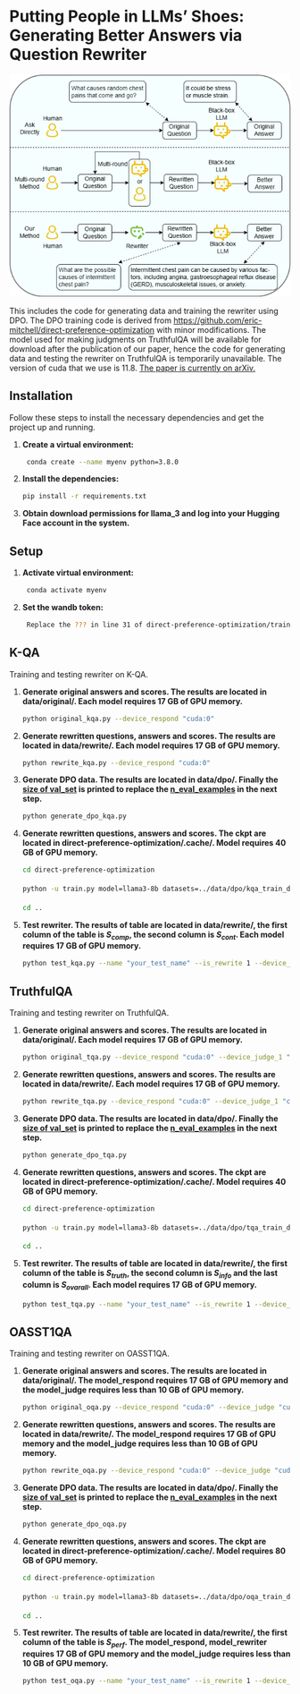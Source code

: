 # Putting People in LLMs’ Shoes: Generating Better Answers via Question Rewriter

<p align="center">
<img src="https://github.com/3244we/Question-Rewriter/blob/master/img/pps_new.png" width="800">
</p>

This includes the code for generating data and training the rewriter using DPO. The DPO training code is derived from https://github.com/eric-mitchell/direct-preference-optimization with minor modifications. The model used for making judgments on TruthfulQA will be available for download after the publication of our paper, hence the code for generating data and testing the rewriter on TruthfulQA is temporarily unavailable. The version of cuda that we use is 11.8. [The paper is currently on arXiv.](https://arxiv.org/abs/2408.10573)

## Installation

Follow these steps to install the necessary dependencies and get the project up and running.

1. **Create a virtual environment:**

   ```bash
    conda create --name myenv python=3.8.0
   ```

2. **Install the dependencies:**

   ```bash
   pip install -r requirements.txt
   ```
3. **Obtain download permissions for llama_3 and log into your Hugging Face account in the system.**

## Setup

1. **Activate virtual environment:**

   ```bash
    conda activate myenv 
   ```

2. **Set the wandb token:**

   ```bash
    Replace the ??? in line 31 of direct-preference-optimization/train.py with your own wandb token. 
   ```
   
## K-QA

Training and testing rewriter on K-QA.

1. **Generate original answers and scores. The results are located in data/original/. Each model requires 17 GB of GPU memory.**

   ```bash
   python original_kqa.py --device_respond "cuda:0"
   ```

2. **Generate rewritten questions, answers and scores. The results are located in data/rewrite/. Each model requires 17 GB of GPU memory.**

   ```bash
   python rewrite_kqa.py --device_respond "cuda:0"
   ```

3. **Generate DPO data. The results are located in data/dpo/. Finally the <u>size of val_set</u> is printed to replace the <u>n_eval_examples</u> in the next step.**

   ```bash
   python generate_dpo_kqa.py
   ```

4. **Generate rewritten questions, answers and scores. The ckpt are located in direct-preference-optimization/.cache/. Model requires 40 GB of GPU memory.**

   ```bash
   cd direct-preference-optimization

   python -u train.py model=llama3-8b datasets=../data/dpo/kqa_train_data_200.json loss=dpo loss.beta=0.1 exp_name=dpo_kqa gradient_accumulation_steps=8 batch_size=32 eval_batch_size=64 trainer=FSDPTrainer sample_during_eval=false model.fsdp_policy_mp=bfloat16 eval_dataset_path=../data/dpo/kqa_eval_data_200.json n_eval_examples=4557 lora=0 dr=0.8

   cd ..
   ```

5. **Test rewriter. The results of table are located in data/rewrite/, the first column of the table is $S_{comp}$, the second column is $S_{cont}$. Each model requires 17 GB of GPU memory.**

   ```bash
   python test_kqa.py --name "your_test_name" --is_rewrite 1 --device_judge "cuda:0" --device_rewriter "cuda:1" --device_respond "cuda:2" --rewriter_ckpt "your_ckpt" --test 0 --openai_api_key "your_openai_api_key"
   ```

## TruthfulQA

Training and testing rewriter on TruthfulQA.

1. **Generate original answers and scores. The results are located in data/original/. Each model requires 17 GB of GPU memory.**

   ```bash
   python original_tqa.py --device_respond "cuda:0" --device_judge_1 "cuda:1" --device_judge_2 "cuda:2"
   ```

2. **Generate rewritten questions, answers and scores. The results are located in data/rewrite/. Each model requires 17 GB of GPU memory.**

   ```bash
   python rewrite_tqa.py --device_respond "cuda:0" --device_judge_1 "cuda:1" --device_judge_2 "cuda:2"
   ```

3. **Generate DPO data. The results are located in data/dpo/. Finally the <u>size of val_set</u> is printed to replace the <u>n_eval_examples</u> in the next step.**

   ```bash
   python generate_dpo_tqa.py
   ```

4. **Generate rewritten questions, answers and scores. The ckpt are located in direct-preference-optimization/.cache/. Model requires 40 GB of GPU memory.**

   ```bash
   cd direct-preference-optimization

   python -u train.py model=llama3-8b datasets=../data/dpo/tqa_train_data_200.json loss=dpo loss.beta=0.1 exp_name=dpo_tqa gradient_accumulation_steps=8 batch_size=32 eval_batch_size=64 trainer=FSDPTrainer sample_during_eval=false model.fsdp_policy_mp=bfloat16 eval_dataset_path=../data/dpo/tqa_eval_data_200.json n_eval_examples=4557 lora=0 dr=0.8

   cd ..
   ```

5. **Test rewriter. The results of table are located in data/rewrite/, the first column of the table is $S_{truth}$, the second column is $S_{info}$ and the last column is $S_{ovarall}$. Each model requires 17 GB of GPU memory.**

   ```bash
   python test_tqa.py --name "your_test_name" --is_rewrite 1 --device_judge_1 "cuda:0" --device_judge_2 "cuda:1" --device_rewriter "cuda:2" --device_respond "cuda:3" --rewriter_ckpt "your_ckpt" --test 0 --openai_api_key "your_openai_api_key" 

## OASST1QA

Training and testing rewriter on OASST1QA.

1. **Generate original answers and scores. The results are located in data/original/. The model_respond requires 17 GB of GPU memory and the model_judge requires less than 10 GB of GPU memory.**

   ```bash
   python original_oqa.py --device_respond "cuda:0" --device_judge "cuda:1"
   ```

2. **Generate rewritten questions, answers and scores. The results are located in data/rewrite/. The model_respond requires 17 GB of GPU memory and the model_judge requires less than 10 GB of GPU memory.**

   ```bash
   python rewrite_oqa.py --device_respond "cuda:0" --device_judge "cuda:1"
   ```

3. **Generate DPO data. The results are located in data/dpo/. Finally the <u>size of val_set</u> is printed to replace the <u>n_eval_examples</u> in the next step.**

   ```bash
   python generate_dpo_oqa.py
   ```

4. **Generate rewritten questions, answers and scores. The ckpt are located in direct-preference-optimization/.cache/. Model requires 80 GB of GPU memory.**

   ```bash
   cd direct-preference-optimization

   python -u train.py model=llama3-8b datasets=../data/dpo/oqa_train_data_200.json loss=dpo loss.beta=0.1 exp_name=dpo_tqa gradient_accumulation_steps=8 batch_size=32 eval_batch_size=64 trainer=FSDPTrainer sample_during_eval=false model.fsdp_policy_mp=bfloat16 eval_dataset_path=../data/dpo/oqa_eval_data_200.json n_eval_examples=4557 lora=0 dr=0.8

   cd ..
   ```

5. **Test rewriter. The results of table are located in data/rewrite/, the first column of the table is $S_{perf}$. The model_respond, model_rewriter requires 17 GB of GPU memory and the model_judge requires less than 10 GB of GPU memory.**

   ```bash
   python test_oqa.py --name "your_test_name" --is_rewrite 1 --device_judge "cuda:0" --device_rewriter "cuda:1" --device_respond "cuda:2" --rewriter_ckpt "your_ckpt" --test 0 --openai_api_key "your_openai_api_key" 